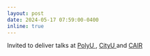 ```yaml
---
layout: post
date: 2024-05-17 07:59:00-0400
inline: true
---
```


Invited to deliver talks at <a href="https://www.polyu.edu.hk/comp/" target="_blank" rel="noopener noreferrer"> PolyU </a>, <a href="https://www.cs.cityu.edu.hk/" target="_blank" rel="noopener noreferrer"> CityU </a> and <a href="https://www.cair-cas.org.hk/" target="_blank" rel="noopener noreferrer"> CAIR </a>